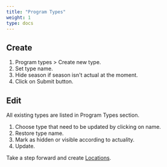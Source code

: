 ```yaml
---
title: "Program Types"
weight: 1
type: docs
---
```


## Create

1. Program types > Create new type.
2. Set type name.
3. Hide season if season isn't actual at the moment.
4. Click on Submit button.

## Edit

All existing types are listed in Program Types section.

1. Choose type that need to be updated by clicking on name.
2. Restore type name.
3. Mark as hidden or visible according to actuality.
4. Update.

Take a step forward and create [Locations](locations.md).
